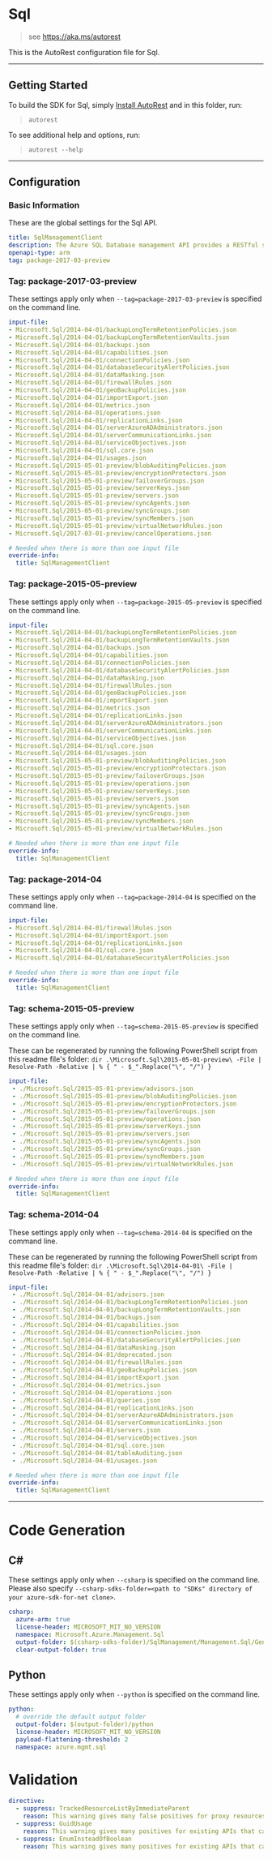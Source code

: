 # Sql

> see https://aka.ms/autorest

This is the AutoRest configuration file for Sql.



---
## Getting Started
To build the SDK for Sql, simply [Install AutoRest](https://aka.ms/autorest/install) and in this folder, run:

> `autorest`

To see additional help and options, run:

> `autorest --help`
---

## Configuration



### Basic Information
These are the global settings for the Sql API.

``` yaml
title: SqlManagementClient
description: The Azure SQL Database management API provides a RESTful set of web services that interact with Azure SQL Database services to manage your databases. The API enables you to create, retrieve, update, and delete databases.
openapi-type: arm
tag: package-2017-03-preview
```


### Tag: package-2017-03-preview

These settings apply only when `--tag=package-2017-03-preview` is specified on the command line.

``` yaml $(tag) == 'package-2017-03-preview'
input-file:
- Microsoft.Sql/2014-04-01/backupLongTermRetentionPolicies.json
- Microsoft.Sql/2014-04-01/backupLongTermRetentionVaults.json
- Microsoft.Sql/2014-04-01/backups.json
- Microsoft.Sql/2014-04-01/capabilities.json
- Microsoft.Sql/2014-04-01/connectionPolicies.json
- Microsoft.Sql/2014-04-01/databaseSecurityAlertPolicies.json
- Microsoft.Sql/2014-04-01/dataMasking.json
- Microsoft.Sql/2014-04-01/firewallRules.json
- Microsoft.Sql/2014-04-01/geoBackupPolicies.json
- Microsoft.Sql/2014-04-01/importExport.json
- Microsoft.Sql/2014-04-01/metrics.json
- Microsoft.Sql/2014-04-01/operations.json
- Microsoft.Sql/2014-04-01/replicationLinks.json
- Microsoft.Sql/2014-04-01/serverAzureADAdministrators.json
- Microsoft.Sql/2014-04-01/serverCommunicationLinks.json
- Microsoft.Sql/2014-04-01/serviceObjectives.json
- Microsoft.Sql/2014-04-01/sql.core.json
- Microsoft.Sql/2014-04-01/usages.json
- Microsoft.Sql/2015-05-01-preview/blobAuditingPolicies.json
- Microsoft.Sql/2015-05-01-preview/encryptionProtectors.json
- Microsoft.Sql/2015-05-01-preview/failoverGroups.json
- Microsoft.Sql/2015-05-01-preview/serverKeys.json
- Microsoft.Sql/2015-05-01-preview/servers.json
- Microsoft.Sql/2015-05-01-preview/syncAgents.json
- Microsoft.Sql/2015-05-01-preview/syncGroups.json
- Microsoft.Sql/2015-05-01-preview/syncMembers.json
- Microsoft.Sql/2015-05-01-preview/virtualNetworkRules.json
- Microsoft.Sql/2017-03-01-preview/cancelOperations.json

# Needed when there is more than one input file
override-info:
  title: SqlManagementClient
```

### Tag: package-2015-05-preview

These settings apply only when `--tag=package-2015-05-preview` is specified on the command line.

``` yaml $(tag) == 'package-2015-05-preview'
input-file:
- Microsoft.Sql/2014-04-01/backupLongTermRetentionPolicies.json
- Microsoft.Sql/2014-04-01/backupLongTermRetentionVaults.json
- Microsoft.Sql/2014-04-01/backups.json
- Microsoft.Sql/2014-04-01/capabilities.json
- Microsoft.Sql/2014-04-01/connectionPolicies.json
- Microsoft.Sql/2014-04-01/databaseSecurityAlertPolicies.json
- Microsoft.Sql/2014-04-01/dataMasking.json
- Microsoft.Sql/2014-04-01/firewallRules.json
- Microsoft.Sql/2014-04-01/geoBackupPolicies.json
- Microsoft.Sql/2014-04-01/importExport.json
- Microsoft.Sql/2014-04-01/metrics.json
- Microsoft.Sql/2014-04-01/replicationLinks.json
- Microsoft.Sql/2014-04-01/serverAzureADAdministrators.json
- Microsoft.Sql/2014-04-01/serverCommunicationLinks.json
- Microsoft.Sql/2014-04-01/serviceObjectives.json
- Microsoft.Sql/2014-04-01/sql.core.json
- Microsoft.Sql/2014-04-01/usages.json
- Microsoft.Sql/2015-05-01-preview/blobAuditingPolicies.json
- Microsoft.Sql/2015-05-01-preview/encryptionProtectors.json
- Microsoft.Sql/2015-05-01-preview/failoverGroups.json
- Microsoft.Sql/2015-05-01-preview/operations.json
- Microsoft.Sql/2015-05-01-preview/serverKeys.json
- Microsoft.Sql/2015-05-01-preview/servers.json
- Microsoft.Sql/2015-05-01-preview/syncAgents.json
- Microsoft.Sql/2015-05-01-preview/syncGroups.json
- Microsoft.Sql/2015-05-01-preview/syncMembers.json
- Microsoft.Sql/2015-05-01-preview/virtualNetworkRules.json

# Needed when there is more than one input file
override-info:
  title: SqlManagementClient
```

### Tag: package-2014-04

These settings apply only when `--tag=package-2014-04` is specified on the command line.

``` yaml $(tag) == 'package-2014-04'
input-file:
- Microsoft.Sql/2014-04-01/firewallRules.json
- Microsoft.Sql/2014-04-01/importExport.json
- Microsoft.Sql/2014-04-01/replicationLinks.json
- Microsoft.Sql/2014-04-01/sql.core.json
- Microsoft.Sql/2014-04-01/databaseSecurityAlertPolicies.json

# Needed when there is more than one input file
override-info:
  title: SqlManagementClient
```

### Tag: schema-2015-05-preview

These settings apply only when `--tag=schema-2015-05-preview` is specified on the command line.

These can be regenerated by running the following PowerShell script from this readme file's folder: `dir .\Microsoft.Sql\2015-05-01-preview\ -File | Resolve-Path -Relative | % { " - $_".Replace("\", "/") }`

``` yaml $(tag) == 'schema-2015-05-preview'
input-file:
 - ./Microsoft.Sql/2015-05-01-preview/advisors.json
 - ./Microsoft.Sql/2015-05-01-preview/blobAuditingPolicies.json
 - ./Microsoft.Sql/2015-05-01-preview/encryptionProtectors.json
 - ./Microsoft.Sql/2015-05-01-preview/failoverGroups.json
 - ./Microsoft.Sql/2015-05-01-preview/operations.json
 - ./Microsoft.Sql/2015-05-01-preview/serverKeys.json
 - ./Microsoft.Sql/2015-05-01-preview/servers.json
 - ./Microsoft.Sql/2015-05-01-preview/syncAgents.json
 - ./Microsoft.Sql/2015-05-01-preview/syncGroups.json
 - ./Microsoft.Sql/2015-05-01-preview/syncMembers.json
 - ./Microsoft.Sql/2015-05-01-preview/virtualNetworkRules.json

# Needed when there is more than one input file
override-info:
  title: SqlManagementClient
```

### Tag: schema-2014-04

These settings apply only when `--tag=schema-2014-04` is specified on the command line.

These can be regenerated by running the following PowerShell script from this readme file's folder: `dir .\Microsoft.Sql\2014-04-01\ -File | Resolve-Path -Relative | % { " - $_".Replace("\", "/") }`

``` yaml $(tag) == 'schema-2014-04'
input-file:
 - ./Microsoft.Sql/2014-04-01/advisors.json
 - ./Microsoft.Sql/2014-04-01/backupLongTermRetentionPolicies.json
 - ./Microsoft.Sql/2014-04-01/backupLongTermRetentionVaults.json
 - ./Microsoft.Sql/2014-04-01/backups.json
 - ./Microsoft.Sql/2014-04-01/capabilities.json
 - ./Microsoft.Sql/2014-04-01/connectionPolicies.json
 - ./Microsoft.Sql/2014-04-01/databaseSecurityAlertPolicies.json
 - ./Microsoft.Sql/2014-04-01/dataMasking.json
 - ./Microsoft.Sql/2014-04-01/deprecated.json
 - ./Microsoft.Sql/2014-04-01/firewallRules.json
 - ./Microsoft.Sql/2014-04-01/geoBackupPolicies.json
 - ./Microsoft.Sql/2014-04-01/importExport.json
 - ./Microsoft.Sql/2014-04-01/metrics.json
 - ./Microsoft.Sql/2014-04-01/operations.json
 - ./Microsoft.Sql/2014-04-01/queries.json
 - ./Microsoft.Sql/2014-04-01/replicationLinks.json
 - ./Microsoft.Sql/2014-04-01/serverAzureADAdministrators.json
 - ./Microsoft.Sql/2014-04-01/serverCommunicationLinks.json
 - ./Microsoft.Sql/2014-04-01/servers.json
 - ./Microsoft.Sql/2014-04-01/serviceObjectives.json
 - ./Microsoft.Sql/2014-04-01/sql.core.json
 - ./Microsoft.Sql/2014-04-01/tableAuditing.json
 - ./Microsoft.Sql/2014-04-01/usages.json

# Needed when there is more than one input file
override-info:
  title: SqlManagementClient
```

---
# Code Generation


## C#

These settings apply only when `--csharp` is specified on the command line.
Please also specify `--csharp-sdks-folder=<path to "SDKs" directory of your azure-sdk-for-net clone>`.

``` yaml $(csharp)
csharp:
  azure-arm: true
  license-header: MICROSOFT_MIT_NO_VERSION
  namespace: Microsoft.Azure.Management.Sql
  output-folder: $(csharp-sdks-folder)/SqlManagement/Management.Sql/Generated
  clear-output-folder: true
```


## Python

These settings apply only when `--python` is specified on the command line.

``` yaml $(python)
python:
  # override the default output folder
  output-folder: $(output-folder)/python
  license-header: MICROSOFT_MIT_NO_VERSION
  payload-flattening-threshold: 2
  namespace: azure.mgmt.sql
```

# Validation

``` yaml
directive:
  - suppress: TrackedResourceListByImmediateParent
    reason: This warning gives many false positives for proxy resources.
  - suppress: GuidUsage
    reason: This warning gives many positives for existing APIs that cannot be changed.
  - suppress: EnumInsteadOfBoolean
    reason: This warning gives many positives for existing APIs that cannot be changed.
```
